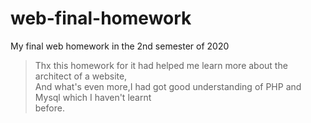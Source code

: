 # web-final-homework
My final web homework in the 2nd semester of 2020  
>Thx this homework for it had helped me learn more about the architect of a website,  
>And what's even more,I had got good understanding of PHP and Mysql which I haven't learnt  
>before.
